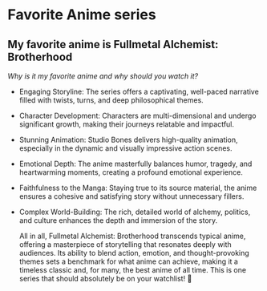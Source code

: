 # Favorite Anime series
## My favorite anime is Fullmetal Alchemist: Brotherhood
*Why is it my favorite anime and why should you watch it?*

* Engaging Storyline: The series offers a captivating, well-paced narrative filled with twists, turns, and deep philosophical themes.
* Character Development: Characters are multi-dimensional and undergo significant growth, making their journeys relatable and impactful.
* Stunning Animation: Studio Bones delivers high-quality animation, especially in the dynamic and visually impressive action scenes.
* Emotional Depth: The anime masterfully balances humor, tragedy, and heartwarming moments, creating a profound emotional experience.
  
* Faithfulness to the Manga: Staying true to its source material, the anime ensures a cohesive and satisfying story without unnecessary fillers.

* Complex World-Building: The rich, detailed world of alchemy, politics, and culture enhances the depth and immersion of the story.

  All in all, Fullmetal Alchemist: Brotherhood transcends typical anime, offering a masterpiece of storytelling that resonates deeply with audiences. Its ability to blend action, emotion, and thought-provoking themes sets a benchmark for what anime can achieve, making it a timeless classic and, for many, the best anime of all time. This is one series that should absolutely be on your watchlist! 🎥
